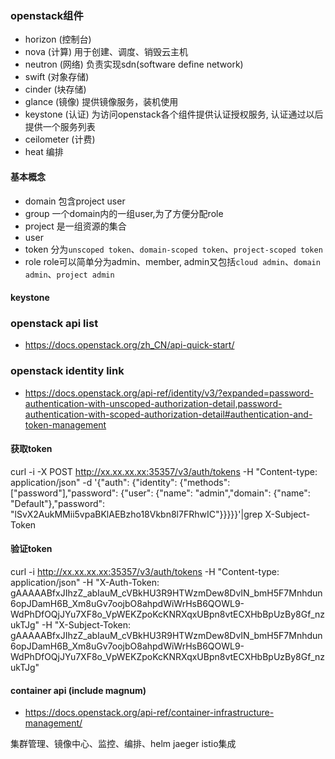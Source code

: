 ### openstack组件
- horizon (控制台)
- nova (计算)
用于创建、调度、销毁云主机
- neutron (网络)
负责实现sdn(software define network)
- swift (对象存储)
- cinder (块存储)
- glance (镜像)
提供镜像服务，装机使用
- keystone (认证)
为访问openstack各个组件提供认证授权服务, 认证通过以后提供一个服务列表
- ceilometer (计费)
- heat 编排

#### 基本概念
- domain
包含project user
- group 
一个domain内的一组user,为了方便分配role
- project
是一组资源的集合
- user
- token
分为`unscoped token`、`domain-scoped token`、`project-scoped token`
- role
role可以简单分为admin、member, admin又包括`cloud admin`、`domain admin`、`project admin`

#### keystone


### openstack api list
- https://docs.openstack.org/zh_CN/api-quick-start/

### openstack identity link
- https://docs.openstack.org/api-ref/identity/v3/?expanded=password-authentication-with-unscoped-authorization-detail,password-authentication-with-scoped-authorization-detail#authentication-and-token-management

#### 获取token
curl -i -X POST http://xx.xx.xx.xx:35357/v3/auth/tokens -H "Content-type: application/json" -d '{"auth": {"identity": {"methods": ["password"],"password": {"user": {"name": "admin","domain": {"name": "Default"},"password": "lSvX2AukMMii5vpaBKlAEBzho18Vkbn8l7FRhwIC"}}}}}'|grep X-Subject-Token

#### 验证token
curl -i http://xx.xx.xx.xx:35357/v3/auth/tokens -H "Content-type: application/json" -H "X-Auth-Token: gAAAAABfxJIhzZ_abIauM_cVBkHU3R9HTWzmDew8DvIN_bmH5F7Mnhdun6opJDamH6B_Xm8uGv7oojbO8ahpdWiWrHsB6QOWL9-WdPhDfOQjJYu7XF8o_VpWEKZpoKcKNRXqxUBpn8vtECXHbBpUzBy8Gf_nzukTJg" -H "X-Subject-Token: gAAAAABfxJIhzZ_abIauM_cVBkHU3R9HTWzmDew8DvIN_bmH5F7Mnhdun6opJDamH6B_Xm8uGv7oojbO8ahpdWiWrHsB6QOWL9-WdPhDfOQjJYu7XF8o_VpWEKZpoKcKNRXqxUBpn8vtECXHbBpUzBy8Gf_nzukTJg"

#### container api (include magnum)
- https://docs.openstack.org/api-ref/container-infrastructure-management/

集群管理、镜像中心、监控、编排、helm jaeger istio集成